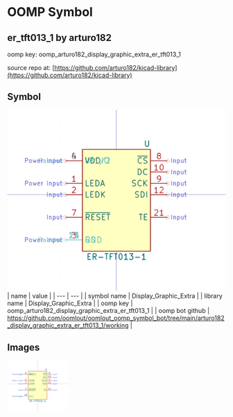 # OOMP Symbol  
## er_tft013_1  by arturo182  
  
oomp key: oomp_arturo182_display_graphic_extra_er_tft013_1  
  
source repo at: [https://github.com/arturo182/kicad-library](https://github.com/arturo182/kicad-library)  
## Symbol  
  
[![working.png](working_600.png)](working.png)  
| name | value | 
| --- | --- | 
| symbol name | Display_Graphic_Extra | 
| library name | Display_Graphic_Extra | 
| oomp key | oomp_arturo182_display_graphic_extra_er_tft013_1 | 
| oomp bot github | https://github.com/oomlout/oomlout_oomp_symbol_bot/tree/main/arturo182_display_graphic_extra_er_tft013_1/working | 
## Images  
  
[![working.png](working_140.png)](working.png)  
